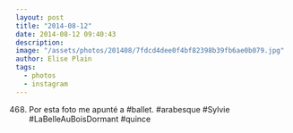 ```yaml
---
layout: post
title: "2014-08-12"
date: 2014-08-12 09:40:43
description: 
image: "/assets/photos/201408/7fdcd4dee0f4bf82398b39fb6ae0b079.jpg"
author: Elise Plain
tags: 
  - photos
  - instagram
---
```


468. Por esta foto me apunté a #ballet. #arabesque #Sylvie #LaBelleAuBoisDormant #quince
<p></p>
